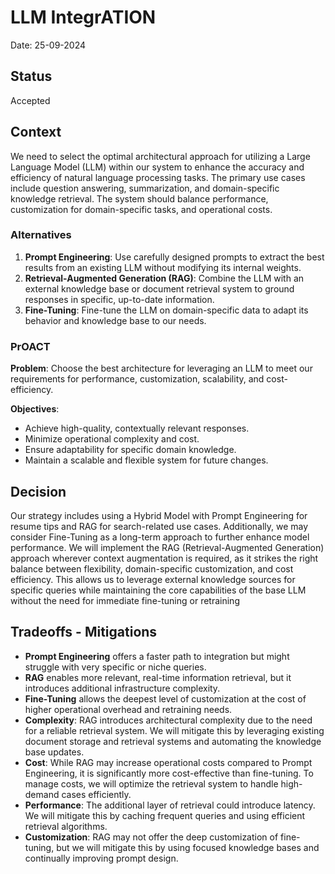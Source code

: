 # LLM IntegrATION

Date: 25-09-2024

## Status

Accepted

## Context

We need to select the optimal architectural approach for utilizing a Large Language Model (LLM) within our system to enhance the accuracy and efficiency of natural language processing tasks. The primary use cases include question answering, summarization, and domain-specific knowledge retrieval. The system should balance performance, customization for domain-specific tasks, and operational costs.

### Alternatives

1. **Prompt Engineering**: Use carefully designed prompts to extract the best results from an existing LLM without modifying its internal weights.
2. **Retrieval-Augmented Generation (RAG)**: Combine the LLM with an external knowledge base or document retrieval system to ground responses in specific, up-to-date information.
3. **Fine-Tuning**: Fine-tune the LLM on domain-specific data to adapt its behavior and knowledge base to our needs.

### PrOACT

**Problem**: Choose the best architecture for leveraging an LLM to meet our requirements for performance, customization, scalability, and cost-efficiency.

**Objectives**:

- Achieve high-quality, contextually relevant responses.
- Minimize operational complexity and cost.
- Ensure adaptability for specific domain knowledge.
- Maintain a scalable and flexible system for future changes.

## Decision

Our strategy includes using a Hybrid Model with Prompt Engineering for resume tips and RAG for search-related use cases. Additionally, we may consider Fine-Tuning as a long-term approach to further enhance model performance. We will implement the RAG (Retrieval-Augmented Generation) approach wherever context augmentation is required, as it strikes the right balance between flexibility, domain-specific customization, and cost efficiency. This allows us to leverage external knowledge sources for specific queries while maintaining the core capabilities of the base LLM without the need for immediate fine-tuning or retraining

## Tradeoffs - Mitigations

- **Prompt Engineering** offers a faster path to integration but might struggle with very specific or niche queries.
- **RAG** enables more relevant, real-time information retrieval, but it introduces additional infrastructure complexity.
- **Fine-Tuning** allows the deepest level of customization at the cost of higher operational overhead and retraining needs.
- **Complexity**: RAG introduces architectural complexity due to the need for a reliable retrieval system. We will mitigate this by leveraging existing document storage and retrieval systems and automating the knowledge base updates.
- **Cost**: While RAG may increase operational costs compared to Prompt Engineering, it is significantly more cost-effective than fine-tuning. To manage costs, we will optimize the retrieval system to handle high-demand cases efficiently.
- **Performance**: The additional layer of retrieval could introduce latency. We will mitigate this by caching frequent queries and using efficient retrieval algorithms.
- **Customization**: RAG may not offer the deep customization of fine-tuning, but we will mitigate this by using focused knowledge bases and continually improving prompt design.
